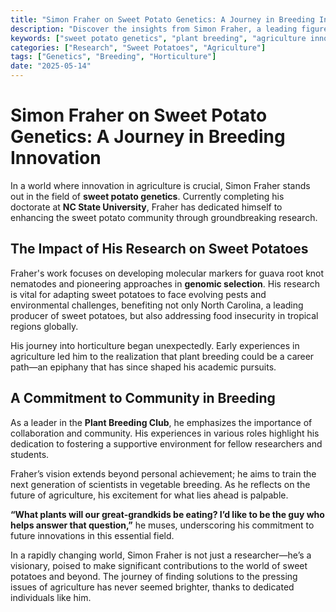 ```yaml
---
title: "Simon Fraher on Sweet Potato Genetics: A Journey in Breeding Innovation"
description: "Discover the insights from Simon Fraher, a leading figure in sweet potato genetics, as he reflects on his journey and the significance of his research."
keywords: ["sweet potato genetics", "plant breeding", "agriculture innovation", "Simon Fraher", "NC State University"]
categories: ["Research", "Sweet Potatoes", "Agriculture"]
tags: ["Genetics", "Breeding", "Horticulture"]
date: "2025-05-14"
---
```


# Simon Fraher on Sweet Potato Genetics: A Journey in Breeding Innovation

In a world where innovation in agriculture is crucial, Simon Fraher stands out in the field of **sweet potato genetics**. Currently completing his doctorate at **NC State University**, Fraher has dedicated himself to enhancing the sweet potato community through groundbreaking research.

## The Impact of His Research on Sweet Potatoes

Fraher's work focuses on developing molecular markers for guava root knot nematodes and pioneering approaches in **genomic selection**. His research is vital for adapting sweet potatoes to face evolving pests and environmental challenges, benefiting not only North Carolina, a leading producer of sweet potatoes, but also addressing food insecurity in tropical regions globally.

His journey into horticulture began unexpectedly. Early experiences in agriculture led him to the realization that plant breeding could be a career path—an epiphany that has since shaped his academic pursuits.

## A Commitment to Community in Breeding

As a leader in the **Plant Breeding Club**, he emphasizes the importance of collaboration and community. His experiences in various roles highlight his dedication to fostering a supportive environment for fellow researchers and students.

Fraher’s vision extends beyond personal achievement; he aims to train the next generation of scientists in vegetable breeding. As he reflects on the future of agriculture, his excitement for what lies ahead is palpable.

**“What plants will our great-grandkids be eating? I’d like to be the guy who helps answer that question,”** he muses, underscoring his commitment to future innovations in this essential field.

In a rapidly changing world, Simon Fraher is not just a researcher—he’s a visionary, poised to make significant contributions to the world of sweet potatoes and beyond. The journey of finding solutions to the pressing issues of agriculture has never seemed brighter, thanks to dedicated individuals like him.